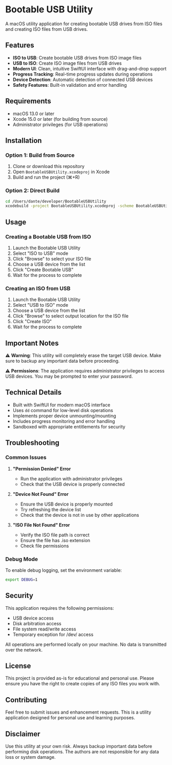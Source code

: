 # Bootable USB Utility

A macOS utility application for creating bootable USB drives from ISO files and creating ISO files from USB drives.

## Features

- **ISO to USB**: Create bootable USB drives from ISO image files
- **USB to ISO**: Create ISO image files from USB drives
- **Modern UI**: Clean, intuitive SwiftUI interface with drag-and-drop support
- **Progress Tracking**: Real-time progress updates during operations
- **Device Detection**: Automatic detection of connected USB devices
- **Safety Features**: Built-in validation and error handling

## Requirements

- macOS 13.0 or later
- Xcode 15.0 or later (for building from source)
- Administrator privileges (for USB operations)

## Installation

### Option 1: Build from Source

1. Clone or download this repository
2. Open `BootableUSBUtility.xcodeproj` in Xcode
3. Build and run the project (⌘+R)

### Option 2: Direct Build

```bash
cd /Users/dante/developer/BootableUSBUtility
xcodebuild -project BootableUSBUtility.xcodeproj -scheme BootableUSBUtility -configuration Release
```

## Usage

### Creating a Bootable USB from ISO

1. Launch the Bootable USB Utility
2. Select "ISO to USB" mode
3. Click "Browse" to select your ISO file
4. Choose a USB device from the list
5. Click "Create Bootable USB"
6. Wait for the process to complete

### Creating an ISO from USB

1. Launch the Bootable USB Utility
2. Select "USB to ISO" mode
3. Choose a USB device from the list
4. Click "Browse" to select output location for the ISO file
5. Click "Create ISO"
6. Wait for the process to complete

## Important Notes

⚠️ **Warning**: This utility will completely erase the target USB device. Make sure to backup any important data before proceeding.

⚠️ **Permissions**: The application requires administrator privileges to access USB devices. You may be prompted to enter your password.

## Technical Details

- Built with SwiftUI for modern macOS interface
- Uses `dd` command for low-level disk operations
- Implements proper device unmounting/mounting
- Includes progress monitoring and error handling
- Sandboxed with appropriate entitlements for security

## Troubleshooting

### Common Issues

1. **"Permission Denied" Error**
   - Run the application with administrator privileges
   - Check that the USB device is properly connected

2. **"Device Not Found" Error**
   - Ensure the USB device is properly mounted
   - Try refreshing the device list
   - Check that the device is not in use by other applications

3. **"ISO File Not Found" Error**
   - Verify the ISO file path is correct
   - Ensure the file has .iso extension
   - Check file permissions

### Debug Mode

To enable debug logging, set the environment variable:
```bash
export DEBUG=1
```

## Security

This application requires the following permissions:
- USB device access
- Disk arbitration access
- File system read/write access
- Temporary exception for /dev/ access

All operations are performed locally on your machine. No data is transmitted over the network.

## License

This project is provided as-is for educational and personal use. Please ensure you have the right to create copies of any ISO files you work with.

## Contributing

Feel free to submit issues and enhancement requests. This is a utility application designed for personal use and learning purposes.

## Disclaimer

Use this utility at your own risk. Always backup important data before performing disk operations. The authors are not responsible for any data loss or system damage.

